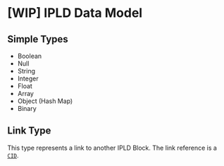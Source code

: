 # [WIP] IPLD Data Model

## Simple Types

* Boolean
* Null
* String
* Integer
* Float
* Array
* Object (Hash Map)
* Binary

## Link Type

This type represents a link to another IPLD Block. The link reference
is a [`CID`](CID.md).
